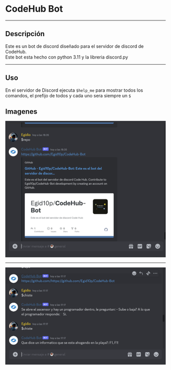 # CodeHub Bot

---

## Descripción

Este es un bot de discord diseñado para el servidor de discord de CodeHub.<br>
Este bot esta hecho con python 3.11 y la libreria discord.py
<br>

---

## Uso

En el servidor de Discord ejecuta `$help_me` para mostrar todos los comandos, el prefijo de todos y cada uno sera siempre un `$`

## Imagenes

![Imagen1](img/imagen1.png)

---

![Imagen2](img/imagen2.png)
